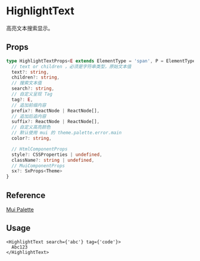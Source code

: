 # HighlightText

高亮文本搜索显示。

## Props

```typescript
type HighlightTextProps<E extends ElementType = 'span', P = ElementTypeProps<E>> = {
  // text or children ，必须是字符串类型，原始文本值
  text?: string,
  children?: string,
  // 搜索文本值
  search?: string,
  // 自定义呈现 Tag
  tag?: E,
  // 追加前缀内容
  prefix?: ReactNode | ReactNode[],
  // 追加后追内容
  suffix?: ReactNode | ReactNode[],
  // 自定义高亮颜色
  // 默认使用 mui 的 theme.palette.error.main
  color?: string,

  // HtmlComponentProps
  style?: CSSProperties | undefined,
  className?: string | undefined,
  // MuiComponentProps
  sx?: SxProps<Theme>
}
```

## Reference

[Mui Palette](https://mui.com/material-ui/customization/palette/)

## Usage

```tsx
<HighlightText search={'abc'} tag={'code'}>
  Abc123
</HighlightText>
```

